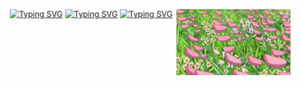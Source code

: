 
<div align="center">
<a href="https://git.io/typing-svg"><img src="https://readme-typing-svg.demolab.com?font=mukta&size=35&duration=4000&color=6667AB&repeat=false&random=false&width=650&height=50&lines=Hello+hello;I'm+Erell" alt="Typing SVG" /></a>
<a href="https://git.io/typing-svg"><img src="https://readme-typing-svg.demolab.com?font=mukta&weight=10&size=15&duration=10000&pause=200&color=C4D600&random=false&width=700&height=50&lines=.%E2%81%BA%E2%82%8A%E2%8B%86%CB%9A%CC%A9%CD%99%E2%8A%B9%C2%B8.*'%E2%9C%AE%E2%82%8A%CB%9A%E2%9C%A7%E2%8A%B9'%CB%96.%F0%96%A5%94+%DD%81+%CB%96%E2%8B%86%E2%8A%B9%E2%82%8A+%E2%8B%86%EF%BD%A1%CB%9A+%E2%81%BA%E2%82%8A%E2%8B%86%CB%9A%CC%A9%CD%99%E2%8A%B9%C2%B8.*'%E2%9C%AE%E2%82%8A%CB%9A%E2%9C%A7%E2%8A%B9'%CB%96.%F0%96%A5%94+%DD%81+%CB%96%E2%8B%86%E2%8A%B9%E2%82%8A+%E2%8B%86%EF%BD%A1%CB%9A+%E2%81%BA%E2%82%8A%E2%8B%86%CB%9A%CC%A9%CD%99%E2%8A%B9%C2%B8.*'%E2%9C%AE%E2%82%8A%CB%9A%E2%9C%A7%E2%8A%B9'%CB%96.%F0%96%A5%94+%DD%81+%CB%96%E2%8B%86%E2%8A%B9%E2%82%8A+%E2%8B%86%EF%BD%A1%CB%9A" alt="Typing SVG"/></a>
<a href="https://git.io/typing-svg"><img src="https://readme-typing-svg.demolab.com?font=Libre+Barcode+128+Text&size=35&pause=1000&color=6667AB&repeat=false&random=false&width=650&lines=a+Master+Student+specialized+in+Marketing+Data+Analysis++" alt="Typing SVG" /></a>
<img src="https://github.com/RLdo/RLdo/blob/main/assets/Unknown.gif?raw=true" width="40%" align="right" />



<!--
**RLdo/RLdo** is a ✨ _special_ ✨ repository because its `README.md` (this file) appears on your GitHub profile.

Here are some ideas to get you started:

- 🔭 I’m currently working on ...
- 🌱 I’m currently learning ...
- 👯 I’m looking to collaborate on ...
- 🤔 I’m looking for help with ...
- 💬 Ask me about ...
- 📫 How to reach me: ...
- 😄 Pronouns: ...
- ⚡ Fun fact: ...
-->
